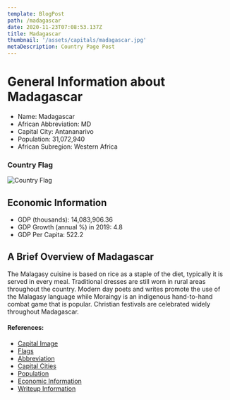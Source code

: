 ```yaml
---
template: BlogPost
path: /madagascar
date: 2020-11-23T07:08:53.137Z
title: Madagascar
thumbnail: '/assets/capitals/madagascar.jpg'
metaDescription: Country Page Post
---
```


# General Information about Madagascar

- Name: Madagascar
- African Abbreviation: MD
- Capital City: Antananarivo
- Population: 31,072,940
- African Subregion: Western Africa

### Country Flag
![Country Flag](https://raw.githubusercontent.com/hjnilsson/country-flags/master/png1000px/mg.png)

## Economic Information
 - GDP (thousands): 14,083,906.36
 - GDP Growth (annual %) in 2019: 4.8
 - GDP Per Capita: 522.2

## A Brief Overview of Madagascar

The Malagasy cuisine is based on rice as a staple of the diet, typically it is served in every meal. Traditional dresses are still worn in rural areas throughout the country. Modern day poets and writes promote the use of the Malagasy language while Moraingy is an indigenous hand-to-hand combat game that is popular. Christian festivals are celebrated widely throughout Madagascar.

#### References:
- [Capital Image](https://cdn.britannica.com/59/141359-050-59C1D78A/Antananarivo-Madagascar.jpg)
- [Flags](https://github.com/hjnilsson/country-flags)
- [Abbreviation](https://planetarynames.wr.usgs.gov/Abbreviations)
- [Capital Cities](https://www.nationsonline.org/oneworld/capitals_africa.htm)
- [Population](https://www.worldometers.info/population/countries-in-africa-by-population/)
- [Economic Information](https://data.worldbank.org/)
- [Writeup Information](https://www.worldatlas.com/articles/the-culture-of-madagascar.html)
